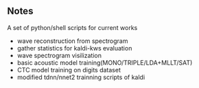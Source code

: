 ## Notes

A set of python/shell scripts for current works

* wave reconstruction from spectrogram
* gather statistics for kaldi-kws evaluation
* wave spectrogram visilization
* basic acoustic model training(MONO/TRIPLE/LDA+MLLT/SAT)
* CTC model training on digits dataset
* modified tdnn/nnet2 trainning scripts of kaldi
